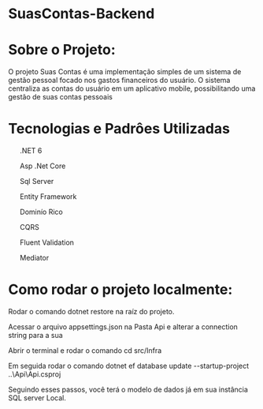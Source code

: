 # SuasContas-Backend

<h1>Sobre o Projeto:</h1>
<p>O projeto Suas Contas é uma implementação simples de um sistema de gestão pessoal focado nos gastos financeiros do usuário. 
  O sistema centraliza as contas do usuário em um aplicativo mobile, possibilitando uma gestão de suas contas pessoais</p>

<h1>Tecnologias e Padrôes Utilizadas</h1>
  <ul>.NET 6</ul>
  <ul>Asp .Net Core</ul>
  <ul>Sql Server</ul>
  <ul>Entity Framework</ul>
  <ul>Dominío Rico</ul>
  <ul>CQRS</ul>
  <ul>Fluent Validation</ul>
  <ul>Mediator</ul>

<h1>Como rodar o projeto localmente:</h1>
<p>Rodar o comando dotnet restore na raíz do projeto.</p>
<p></p>Acessar o arquivo appsettings.json na Pasta Api e alterar a connection string para a sua</p>
<p>Abrir o terminal e rodar o comando cd src/Infra</p>
<p>Em seguida rodar o comando dotnet ef database update --startup-project ..\Api\Api.csproj</p>
<p>Seguindo esses passos, você terá o modelo de dados já em sua instância SQL server Local.</p>
